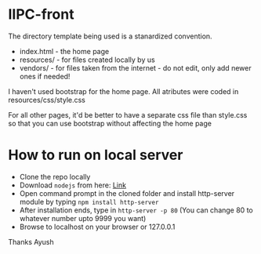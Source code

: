 # IIPC-front

The directory template being used is a stanardized convention. 
- index.html - the home page
- resources/ - for files created locally by us
- vendors/ - for files taken from the internet - do not edit, only add newer ones if needed! 

I haven't used bootstrap for the home page. All atributes were coded in resources/css/style.css

For all other pages, it'd be better to have a separate css file than style.css so that you can use bootstrap without affecting the home page

# How to run on local server

- Clone the repo locally
- Download `nodejs` from here: [Link](https://nodejs.org/en/download/)
- Open command prompt in the cloned folder and install http-server module by typing `npm install http-server`
- After installation ends, type in `http-server -p 80` (You can change 80 to whatever number upto 9999 you want)
- Browse to localhost on your browser or 127.0.0.1

Thanks
Ayush
